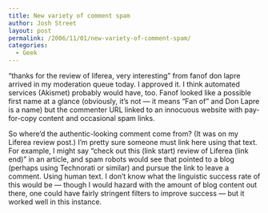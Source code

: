 ```yaml
---
title: New variety of comment spam
author: Josh Street
layout: post
permalink: /2006/11/01/new-variety-of-comment-spam/
categories:
  - Geek
---
```

&#8220;thanks for the review of liferea, very interesting&#8221; from fanof don lapre arrived in my moderation queue today. I approved it. I think automated services (Akismet) probably would have, too. Fanof looked like a possible first name at a glance (obviously, it&#8217;s not &#8212; it means &#8220;Fan of&#8221; and Don Lapre is a name) but the commenter URL linked to an innocuous website with pay-for-copy content and occasional spam links.

So where&#8217;d the authentic-looking comment come from? (It was on my Liferea review post.) I&#8217;m pretty sure someone must link here using that text. For example, I might say &#8220;check out this (link start) review of Liferea (link end)&#8221; in an article, and spam robots would see that pointed to a blog (perhaps using Technorati or similar) and pursue the link to leave a comment. Using human text. I don&#8217;t know what the linguistic success rate of this would be &#8212; though I would hazard with the amount of blog content out there, one could have fairly stringent filters to improve success &#8212; but it worked well in this instance.